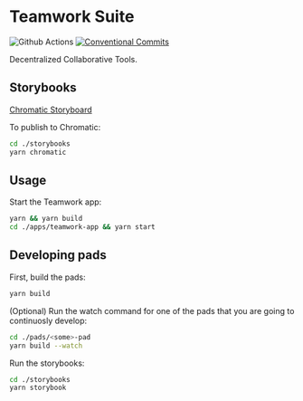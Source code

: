 # Teamwork Suite

![Github Actions](https://github.com/dxos/teamwork/workflows/CI/badge.svg)
[![Conventional Commits](https://img.shields.io/badge/Conventional%20Commits-1.0.0-yellow.svg?style=flat-square)](https://conventionalcommits.org)

Decentralized Collaborative Tools.

## Storybooks

[Chromatic Storyboard](https://www.chromatic.com/library?appId=6000854463cdbd00210345900)

To publish to Chromatic:

```bash
cd ./storybooks
yarn chromatic
```

## Usage

Start the Teamwork app:

```bash
yarn && yarn build
cd ./apps/teamwork-app && yarn start
```

## Developing pads

First, build the pads:

```bash
yarn build
```

(Optional) Run the watch command for one of the pads that you are going to continuosly develop:

```bash
cd ./pads/<some>-pad
yarn build --watch
```

Run the storybooks:

```bash
cd ./storybooks
yarn storybook
```
